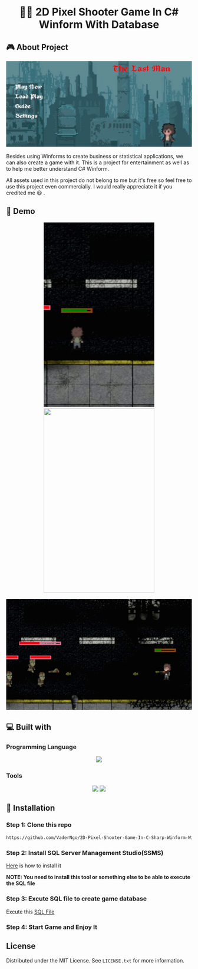 <h1 align="center" id="title">🔫🧟 2D Pixel Shooter Game In C# Winform With Database </h1>
<h2>🎮 About Project</h2>
<p align="center">
	<img src="Demo/image18.png" alt="project-image">
	<p>Besides using Winforms to create business or statistical applications, we can also create a game with it. This is a project for entertainment as well as to help me better understand C# Winform.</p>
 	<p>All assets used in this project do not belong to me but it's free so feel free to use this project even commercially. I would really appreciate it if you credited me 😃 .</p>
</p>

<h2>🚀 Demo</h2>
<p align = "middle"> 
  <img src = "Demo/image19.gif" width = 300 height =500>
  <img src = "Demo/image20.gif" width = 300 height =500>
</p>
<p align ="middle">
  <img src = "Demo/image21.gif" width = 600 height =300>
</p>
<h2>💻 Built with</h2>
<h3>Programming Language</h3>
<p align ="middle">
	<img src="https://img.shields.io/badge/c%23-%23239120.svg?style=for-the-badge&logo=csharp&logoColor=white"/>
</p>

<h3>Tools</h3>
<p align = "middle">
  <img src="https://img.shields.io/badge/VisualStudio-purple?logo=visualstudio&logoColor=white&style=for-the-badge" />
  <img src="https://img.shields.io/badge/Microsoft%20SQL%20Server-CC2927?style=for-the-badge&logo=microsoft%20sql%20server&logoColor=white" />
</p>

<h2>👀 Installation</h2>
<h3>Step 1: Clone this repo</h3></h3>

```bash
https://github.com/VaderNgo/2D-Pixel-Shooter-Game-In-C-Sharp-Winform-With-SQL-Database.git
```
<h3>Step 2: Install SQL Server Management Studio(SSMS)</h3>

[Here](https://www.nobledesktop.com/how-to-install-sql-server-management-studio) is how to install it

**NOTE: You need to install this tool or something else to be able to execute the SQL file**

<h3>Step 3: Excute SQL file to create game database </h3>

Excute this [SQL File](SQLFile/GameDatabase.sql)

<h3>Step 4: Start Game and Enjoy It</h3>

<h2>License</h2>

Distributed under the MIT License. See `LICENSE.txt` for more information.
